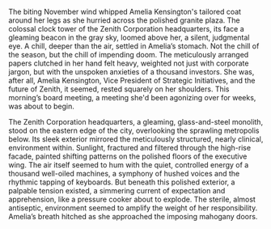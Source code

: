 The biting November wind whipped Amelia Kensington's tailored coat around her legs as she hurried across the polished granite plaza.  The colossal clock tower of the Zenith Corporation headquarters, its face a gleaming beacon in the gray sky, loomed above her, a silent, judgmental eye.  A chill, deeper than the air, settled in Amelia’s stomach.  Not the chill of the season, but the chill of impending doom.  The meticulously arranged papers clutched in her hand felt heavy, weighted not just with corporate jargon, but with the unspoken anxieties of a thousand investors.  She was, after all, Amelia Kensington, Vice President of Strategic Initiatives, and the future of Zenith, it seemed, rested squarely on her shoulders.  This morning’s board meeting, a meeting she'd been agonizing over for weeks, was about to begin.  

The Zenith Corporation headquarters, a gleaming, glass-and-steel monolith, stood on the eastern edge of the city, overlooking the sprawling metropolis below.  Its sleek exterior mirrored the meticulously structured, nearly clinical, environment within.  Sunlight, fractured and filtered through the high-rise facade, painted shifting patterns on the polished floors of the executive wing.  The air itself seemed to hum with the quiet, controlled energy of a thousand well-oiled machines, a symphony of hushed voices and the rhythmic tapping of keyboards.  But beneath this polished exterior, a palpable tension existed, a simmering current of expectation and apprehension, like a pressure cooker about to explode. The sterile, almost antiseptic, environment seemed to amplify the weight of her responsibility.  Amelia’s breath hitched as she approached the imposing mahogany doors.
